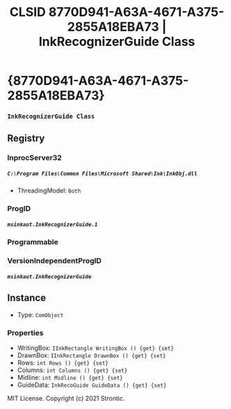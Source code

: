 ﻿---
title: "CLSID 8770D941-A63A-4671-A375-2855A18EBA73 | InkRecognizerGuide Class"
excerpt: What is COM-Object CLSID 8770D941-A63A-4671-A375-2855A18EBA73?
---

# {8770D941-A63A-4671-A375-2855A18EBA73}

### `InkRecognizerGuide Class`

## Registry


### InprocServer32

##### `C:\Program Files\Common Files\Microsoft Shared\Ink\InkObj.dll`
* ThreadingModel: `Both`

### ProgID

##### `msinkaut.InkRecognizerGuide.1`

### Programmable


### VersionIndependentProgID

##### `msinkaut.InkRecognizerGuide`

## Instance

* Type: `ComObject`

### Properties

* WritingBox: `IInkRectangle WritingBox () {get} {set} `
* DrawnBox: `IInkRectangle DrawnBox () {get} {set} `
* Rows: `int Rows () {get} {set} `
* Columns: `int Columns () {get} {set} `
* Midline: `int Midline () {get} {set} `
* GuideData: `InkRecoGuide GuideData () {get} {set} `

MIT License. Copyright (c) 2021 Strontic.


